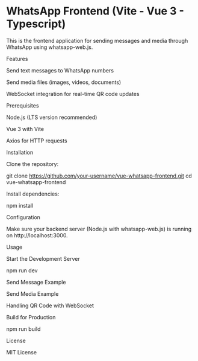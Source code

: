 # WhatsApp Frontend (Vite - Vue 3 - Typescript)

This is the frontend application for sending messages and media through WhatsApp using whatsapp-web.js.

Features

Send text messages to WhatsApp numbers

Send media files (images, videos, documents)

WebSocket integration for real-time QR code updates

Prerequisites

Node.js (LTS version recommended)

Vue 3 with Vite

Axios for HTTP requests

Installation

Clone the repository:

git clone https://github.com/your-username/vue-whatsapp-frontend.git
cd vue-whatsapp-frontend

Install dependencies:

npm install

Configuration

Make sure your backend server (Node.js with whatsapp-web.js) is running on http://localhost:3000.

Usage

Start the Development Server

npm run dev

Send Message Example

<script setup>
import { ref } from 'vue';
import axios from 'axios';

const number = ref('');
const message = ref('');

const sendMessage = async () => {
  if (!number.value || !message.value) {
    alert('Nomor dan pesan harus diisi!');
    return;
  }
  try {
    await axios.post('http://localhost:3000/send-message', {
      number: number.value,
      message: message.value,
    });
    alert('Pesan berhasil dikirim!');
  } catch (error) {
    console.error(error);
    alert('Gagal mengirim pesan!');
  }
};
</script>

Send Media Example

<script setup>
import { ref } from 'vue';
import axios from 'axios';

const number = ref('');
const file = ref(null);

const sendMedia = async () => {
  if (!number.value || !file.value) {
    alert('Nomor dan file harus diisi!');
    return;
  }
  const formData = new FormData();
  formData.append('number', number.value);
  formData.append('file', file.value);
  try {
    await axios.post('http://localhost:3000/send-media', formData, {
      headers: { 'Content-Type': 'multipart/form-data' },
    });
    alert('Media berhasil dikirim!');
  } catch (error) {
    console.error(error);
    alert('Gagal mengirim media!');
  }
};
</script>

Handling QR Code with WebSocket

<script setup>
import { ref, onMounted } from 'vue';
import { io } from 'socket.io-client';

const qrCode = ref('');
const socket = io('http://localhost:3000');

onMounted(() => {
  socket.on('qr', (data) => {
    qrCode.value = data;
  });
  socket.on('ready', () => {
    alert('WhatsApp Client is Ready!');
  });
});
</script>

Build for Production

npm run build

License

MIT License

